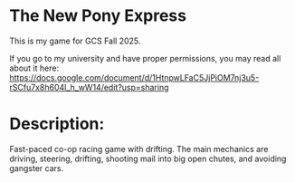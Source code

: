 # The New Pony Express

This is my game for GCS Fall 2025.

If you go to my university and have proper permissions, you may read all about it here:
https://docs.google.com/document/d/1HtnpwLFaC5JjPiOM7nj3u5-rSCfu7x8h604l_h_wW14/edit?usp=sharing

# Description:
Fast-paced co-op racing game with drifting.
The main mechanics are driving, steering, drifting,
shooting mail into big open chutes, and avoiding gangster cars.
